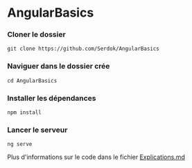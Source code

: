 # AngularBasics

### Cloner le dossier
`git clone https://github.com/Serdok/AngularBasics`

### Naviguer dans le dossier crée
`cd AngularBasics`

### Installer les dépendances
`npm install`

### Lancer le serveur
`ng serve`

Plus d'informations sur le code dans le fichier [Explications.md](Explications.md)
